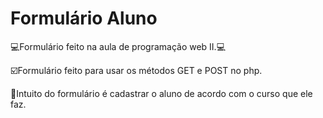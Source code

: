 # Formulário Aluno
💻Formulário feito na aula de programação web II.💻

☑️Formulário feito para usar os métodos GET e POST no php.

📌Intuito do formulário é cadastrar o aluno de acordo com o curso que ele faz.

